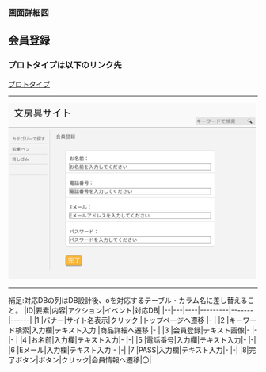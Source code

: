 ### 画面詳細図
## 会員登録
### プロトタイプは以下のリンク先
[プロトタイプ](https://www.figma.com/file/ZBReba9UB4XT2DDuA352MB/文房具サイト?node-id=0%3A1)

*****
<img src="./img/会員登録.png" width="500">

*****

補足:対応DBの列はDB設計後、oを対応するテーブル・カラム名に差し替えること。
|ID|要素|内容|アクション|イベント|対応DB|
|--|---|----|---------|-------|------|
|1  |バナー|サイト名表示|クリック  |トップページへ遷移   |-     |
|2  |キーワード検索|入力欄|テキスト入力  |商品詳細へ遷移   |-     |
|3  |会員登録|テキスト画像|- |-  |-     |
|4  |お名前|入力欄|テキスト入力|-  |-|
|5  |電話番号|入力欄|テキスト入力|-  |-|
|6  |Eメール|入力欄|テキスト入力|-  |-|
|7  |PASS|入力欄|テキスト入力|-  |-|
|8|完了ボタン|ボタン|クリック|会員情報へ遷移|〇|
